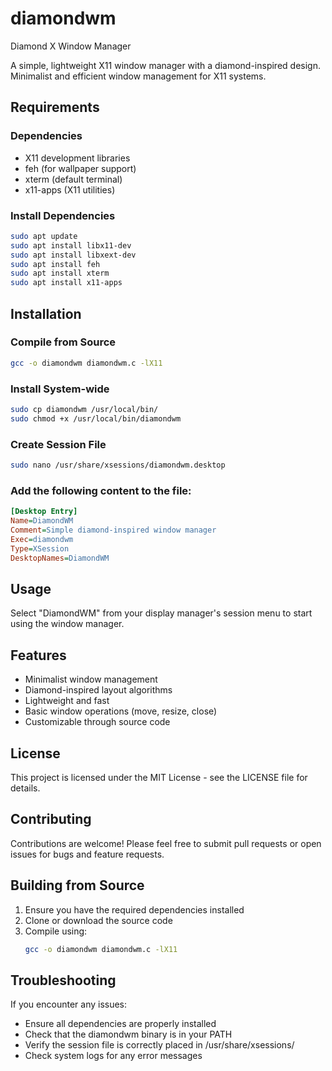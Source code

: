# diamondwm
Diamond X Window Manager

A simple, lightweight X11 window manager with a diamond-inspired design. Minimalist and efficient window management for X11 systems.

## Requirements

### Dependencies
- X11 development libraries
- feh (for wallpaper support)
- xterm (default terminal)
- x11-apps (X11 utilities)

### Install Dependencies
```bash
sudo apt update
sudo apt install libx11-dev
sudo apt install libxext-dev
sudo apt install feh
sudo apt install xterm
sudo apt install x11-apps
```

## Installation
### Compile from Source
```bash
gcc -o diamondwm diamondwm.c -lX11
```

### Install System-wide
```bash
sudo cp diamondwm /usr/local/bin/
sudo chmod +x /usr/local/bin/diamondwm
```

### Create Session File
```bash
sudo nano /usr/share/xsessions/diamondwm.desktop
```

### Add the following content to the file:
```ini
[Desktop Entry]
Name=DiamondWM
Comment=Simple diamond-inspired window manager
Exec=diamondwm
Type=XSession
DesktopNames=DiamondWM
```

## Usage
Select "DiamondWM" from your display manager's session menu to start using the window manager.

## Features
- Minimalist window management
- Diamond-inspired layout algorithms
- Lightweight and fast
- Basic window operations (move, resize, close)
- Customizable through source code

## License
This project is licensed under the MIT License - see the LICENSE file for details.

## Contributing
Contributions are welcome! Please feel free to submit pull requests or open issues for bugs and feature requests.

## Building from Source
1. Ensure you have the required dependencies installed
2. Clone or download the source code  
3. Compile using:
   ```bash
   gcc -o diamondwm diamondwm.c -lX11
   ```
## Troubleshooting
If you encounter any issues:

- Ensure all dependencies are properly installed
- Check that the diamondwm binary is in your PATH
- Verify the session file is correctly placed in /usr/share/xsessions/
- Check system logs for any error messages
